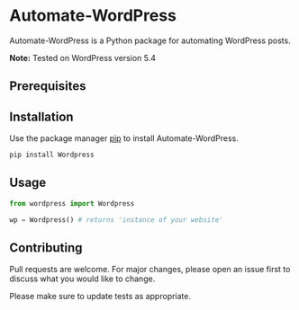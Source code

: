 # Automate-WordPress

Automate-WordPress is a Python package for automating WordPress posts.

**Note:** Tested on WordPress version 5.4

## Prerequisites

## Installation

Use the package manager [pip](https://pip.pypa.io/en/stable/) to install Automate-WordPress.

```bash
pip install Wordpress
```

## Usage

```python
from wordpress import Wordpress

wp = Wordpress() # returns 'instance of your website'
```

## Contributing
Pull requests are welcome. For major changes, please open an issue first to discuss what you would like to change.

Please make sure to update tests as appropriate.